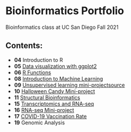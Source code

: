 # Bioinformatics Portfolio
Bioinformatics class at UC San Diego Fall 2021

## Contents:

- **04** Introduction to R
- **05** [Data visualization with ggplot2](https://github.com/yuz541/bggn213/blob/main/class05/class05.md)
- **06** [R Functions](https://github.com/yuz541/bggn213/blob/main/class06/class06.md)
- **08** [Introduction to Machine Learning](https://github.com/yuz541/bggn213/blob/main/class08/class08.md)
- **09** [Unsupervised learning mini-project](https://github.com/yuz541/bggn213/blob/main/class09_mini_project/class09.md)[source](https://github.com/yuz541/bggn213/blob/main/class09_mini_project/class09.Rmd)
- **10** [Halloween Candy Mini-project](https://github.com/yuz541/bggn213/blob/main/class10_mini_project/class10.md) 
- **11** [Structural Bioinformatics](https://github.com/yuz541/bggn213/blob/main/class11/class11.md)
- **15** [Transcriptomics and RNA-seq](https://github.com/yuz541/bggn213/blob/main/class15/clas15.md)
- **16** [RNA-seq Mini-project](https://github.com/yuz541/bggn213/blob/main/class16/class16.md)
- **17** [COVID-19 Vaccination Rate](https://github.com/yuz541/bggn213/tree/main/class17)
- **19** Genomic Analysis
